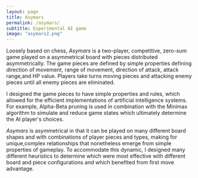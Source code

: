 ```yaml
---
layout: page
title: Asymars
permalink: /asymars/
subtitle: Experimental AI game
image: "asymars2.png"
---
```


Loosely based on chess, *Asymars* is a two-player, competitive, zero-sum game played on a asymmetrical board with pieces distributed 
asymmetrically. The game pieces are defined by simple properties defining direction of movement, range of movement, direction of attack, attack range,and HP value. Players take turns moving pieces and attacking enemy pieces until all enemy pieces are eliminated.

I designed the game pieces to have simple properties and rules, which allowed for the efficient implementations of artificial intelligence systems. For example, Alpha-Beta pruning is used in combination with the Minimax algorithm to simulate and reduce game states which ultimately determine the AI player's choices.

*Asymars* is asymmetrical in that it can be played on many different board shapes and with combinations of player pieces and types, making for unique,complex relationships that nonetheless emerge from simple properties of gameplay. To accommodate this dynamic, I designed many different heuristics to determine which were most effective with different board and piece configurations and which benefited from first move advantage.
